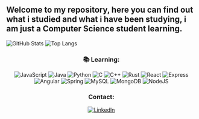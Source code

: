## **Welcome to my repository, here you can find out what i studied and what i have been studying, i am just a Computer Science student learning.**


![GitHub Stats](https://github-readme-stats.vercel.app/api?username=Vtzaom&theme=transparent&bg_color=000&border_color=30A3DC&show_icons=true&icon_color=30A3DC&title_color=008000&text_color=FFF) ![Top Langs](https://github-readme-stats-git-masterrstaa-rickstaa.vercel.app/api/top-langs/?username=Vtzaom&bg_color=000&border_color=30A3DC&title_color=008000&text_color=FFF)



<center> 




### :books: **Learning:**
 ![JavaScript](https://img.shields.io/badge/JavaScript-F7DF1E?style=for-the-badge&logo=javascript&logoColor=black) ![Java](https://img.shields.io/badge/java-%23ED8B00.svg?style=for-the-badge&logo=openjdk&logoColor=white)  ![Python](https://img.shields.io/badge/python-3670A0?style=for-the-badge&logo=python&logoColor=ffdd54)  ![C](https://img.shields.io/badge/C-00599C?style=for-the-badge&logo=c&logoColor=white)  ![C++](https://img.shields.io/badge/C%2B%2B-00599C?style=for-the-badge&logo=c%2B%2B&logoColor=white)  ![Rust](https://img.shields.io/badge/rust-%23000000.svg?style=for-the-badge&logo=rust&logoColor=white) ![React](https://img.shields.io/badge/React-20232A?style=for-the-badge&logo=react&logoColor=61DAFB)  ![Express](https://img.shields.io/badge/express.js-%23404d59.svg?style=for-the-badge&logo=express&logoColor=%2361DAFB)  ![Angular](https://img.shields.io/badge/Angular-DD0031?style=for-the-badge&logo=angular&logoColor=white)  ![Spring](https://img.shields.io/badge/spring-%236DB33F.svg?style=for-the-badge&logo=spring&logoColor=white)  ![MySQL](https://img.shields.io/badge/MySQL-00000F?style=for-the-badge&logo=mysql&logoColor=white)  ![MongoDB](https://img.shields.io/badge/MongoDB-%234ea94b.svg?style=for-the-badge&logo=mongodb&logoColor=white)  ![NodeJS](https://img.shields.io/badge/node.js-6DA55F?style=for-the-badge&logo=node.js&logoColor=white) 

### **Contact:**
[![LinkedIn](https://img.shields.io/badge/LinkedIn-0077B5?style=for-the-badge&logo=linkedin&logoColor=white)](https://www.linkedin.com/in/victor-rezende-lima/)
